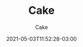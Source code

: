 ---
# Essential settings
title: "Cake"
subtitle: "Cake"
type: "post"
date: 2021-05-03T11:52:28-03:00
translationKey: "Cake"

# Scheduling
draft: false

# Organization
layout:
topics: ["art"]
tags: []

# Style
style: "image"
size: "md"
color: ""
textColor: ""
weight: ""

link: "https://www.instagram.com/p/COagofJM3A8/?utm_source=ig_web_copy_link"

# Custom Classes
headerClass: ""
titleClass: "gone"
summaryClass: ""
footerClass: ""

# Thumbnail / Featured
summary: ""
thumb: "images/cake.png"
alt: "Esse é o placeholder"

#<div class="row d-flex" data-masonry='{"percentPosition": true }'>
#    <div class="col-1"></div>
#    {{< imgproc path="images/snow.jpg" method="Fill" size="1920x1080" col="8" >}}
#</div>

#<div class="row d-flex justify-content-center">
#    {{< imgproc path="images/snow.jpg" method="Fill" size="1920x1080" col="8" >}}
#</div>
---